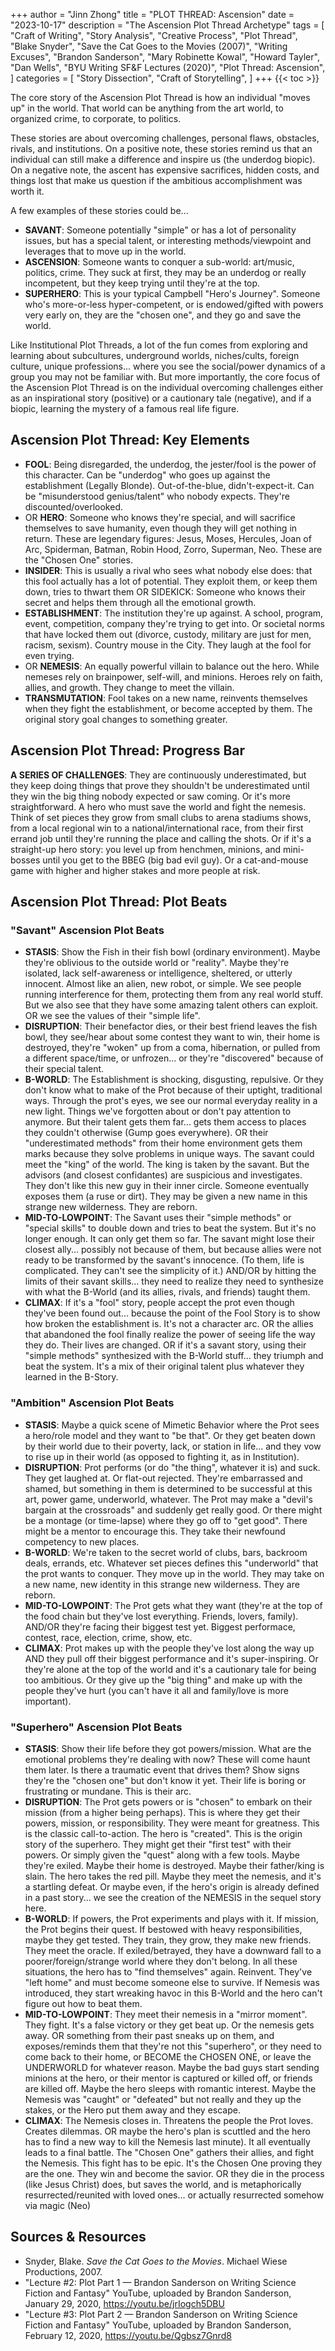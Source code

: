 +++
author = "Jinn Zhong"
title = "PLOT THREAD: Ascension"
date = "2023-10-17"
description = "The Ascension Plot Thread Archetype"
tags = [
    "Craft of Writing",
    "Story Analysis",
    "Creative Process",
    "Plot Thread",
    "Blake Snyder",
    "Save the Cat Goes to the Movies (2007)",
    "Writing Excuses",
    "Brandon Sanderson",
    "Mary Robinette Kowal",
    "Howard Tayler",
    "Dan Wells",
    "BYU Writing SF&F Lectures (2020)",
    "Plot Thread: Ascension",
]
categories = [
    "Story Dissection",
    "Craft of Storytelling",
]
+++
{{< toc >}}

The core story of the Ascension Plot Thread is how an individual "moves up" in the world. That world can be anything from the art world, to organized crime, to corporate, to politics.

These stories are about overcoming challenges, personal flaws, obstacles, rivals, and institutions. On a positive note, these stories remind us that an individual can still make a difference and inspire us (the underdog biopic). On a negative note, the ascent has expensive sacrifices, hidden costs, and things lost that make us question if the ambitious accomplishment was worth it.

A few examples of these stories could be...
* **SAVANT**: Someone potentially "simple" or has a lot of personality issues, but has a special talent, or interesting methods/viewpoint and leverages that to move up in the world.
* **ASCENSION**: Someone wants to conquer a sub-world: art/music, politics, crime. They suck at first, they may be an underdog or really incompetent, but they keep trying until they're at the top.
* **SUPERHERO**: This is your typical Campbell "Hero's Journey". Someone who's more-or-less hyper-competent, or is endowed/gifted with powers very early on, they are the "chosen one", and they go and save the world.

Like Institutional Plot Threads, a lot of the fun comes from exploring and learning about subcultures, underground worlds, niches/cults, foreign culture, unique professions... where you see the social/power dynamics of a group you may not be familiar with. But more importantly, the core focus of the Ascension Plot Thread is on the individual overcoming challenges either as an inspirational story (positive) or a cautionary tale (negative), and if a biopic, learning the mystery of a famous real life figure.

## Ascension Plot Thread: Key Elements
* **FOOL**: Being disregarded, the underdog, the jester/fool is the power of this character. Can be "underdog" who goes up against the establishment (Legally Blonde). Out-of-the-blue, didn't-expect-it. Can be "misunderstood genius/talent" who nobody expects. They're discounted/overlooked.
* OR **HERO**: Someone who knows they're special, and will sacrifice themselves to save humanity, even though they will get nothing in return. These are legendary figures: Jesus, Moses, Hercules, Joan of Arc, Spiderman, Batman, Robin Hood, Zorro, Superman, Neo. These are the "Chosen One" stories.
* **INSIDER**: This is usually a rival who sees what nobody else does: that this fool actually has a lot of potential. They exploit them, or keep them down, tries to thwart them OR SIDEKICK: Someone who knows their secret and helps them through all the emotional growth.
* **ESTABLISHMENT**: The institution they're up against. A school, program, event, competition, company they're trying to get into. Or societal norms that have locked them out (divorce, custody, military are just for men, racism, sexism). Country mouse in the City. They laugh at the fool for even trying.
* OR **NEMESIS**: An equally powerful villain to balance out the hero. While nemeses rely on brainpower, self-will, and minions. Heroes rely on faith, allies, and growth. They change to meet the villain.
* **TRANSMUTATION**: Fool takes on a new name, reinvents themselves when they fight the establishment, or become accepted by them. The original story goal changes to something greater.

## Ascension Plot Thread: Progress Bar
**A SERIES OF CHALLENGES**: They are continuously underestimated, but they keep doing things that prove they shouldn't be underestimated until they win the big thing nobody expected or saw coming. Or it's more straightforward. A hero who must save the world and fight the nemesis.
Think of set pieces they grow from small clubs to arena stadiums shows, from a local regional win to a national/international race, from their first errand job until they're running the place and calling the shots. Or if it's a straight-up hero story: you level up from henchmen, minions, and mini-bosses until you get to the BBEG (big bad evil guy). Or a cat-and-mouse game with higher and higher stakes and more people at risk.

## Ascension Plot Thread: Plot Beats

### "Savant" Ascension Plot Beats
* **STASIS**: Show the Fish in their fish bowl (ordinary environment). Maybe they're oblivious to the outside world or "reality". Maybe they're isolated, lack self-awareness or intelligence, sheltered, or utterly innocent. Almost like an alien, new robot, or simple. We see people running interference for them, protecting them from any real world stuff. But we also see that they have some amazing talent others can exploit. OR we see the values of their "simple life".
* **DISRUPTION**: Their benefactor dies, or their best friend leaves the fish bowl, they see/hear about some contest they want to win, their home is destroyed, they're "woken" up from a coma, hibernation, or pulled from a different space/time, or unfrozen... or they're "discovered" because of their special talent.
* **B-WORLD**: The Establishment is shocking, disgusting, repulsive. Or they don't know what to make of the Prot because of their uptight, traditional ways. Through the prot's eyes, we see our normal everyday reality in a new light. Things we've forgotten about or don't pay attention to anymore. But their talent gets them far... gets them access to places they couldn't otherwise (Gump goes everywhere). OR their "underestimated methods" from their home environment gets them marks because they solve problems in unique ways. The savant could meet the "king" of the world. The king is taken by the savant. But the advisors (and closest confidantes) are suspicious and investigates. They don't like this new guy in their inner circle. Someone eventually exposes them (a ruse or dirt). They may be given a new name in this strange new wilderness. They are reborn.
* **MID-TO-LOWPOINT**: The Savant uses their "simple methods" or "special skills" to double down and tries to beat the system. But it's no longer enough. It can only get them so far. The savant might lose their closest ally... possibly not because of them, but because allies were not ready to be transformed by the savant's innocence. (To them, life is complicated. They can't see the simplicity of it.) AND/OR by hitting the limits of their savant skills... they need to realize they need to synthesize with what the B-World (and its allies, rivals, and friends) taught them.
* **CLIMAX**: If it's a "fool" story, people accept the prot even though they've been found out... because the point of the Fool Story is to show how broken the establishment is. It's not a character arc. OR the allies that abandoned the fool finally realize the power of seeing life the way they do. Their lives are changed. OR if it's a savant story, using their "simple methods" synthesized with the B-World stuff... they triumph and beat the system. It's a mix of their original talent plus whatever they learned in the B-Story.

### "Ambition" Ascension Plot Beats
* **STASIS**: Maybe a quick scene of Mimetic Behavior where the Prot sees a hero/role model and they want to "be that". Or they get beaten down by their world due to their poverty, lack, or station in life... and they vow to rise up in their world (as opposed to fighting it, as in Institution).
* **DISRUPTION**: Prot performs (or do "the thing", whatever it is) and suck. They get laughed at. Or flat-out rejected. They're embarrassed and shamed, but something in them is determined to be successful at this art, power game, underworld, whatever. The Prot may make a "devil's bargain at the crossroads" and suddenly get really good. Or there might be a montage (or time-lapse) where they go off to "get good". There might be a mentor to encourage this. They take their newfound competency to new places.
* **B-WORLD**: We're taken to the secret world of clubs, bars, backroom deals, errands, etc. Whatever set pieces defines this "underworld" that the prot wants to conquer. They move up in the world. They may take on a new name, new identity in this strange new wilderness. They are reborn.
* **MID-TO-LOWPOINT**: The Prot gets what they want (they're at the top of the food chain but they've lost everything. Friends, lovers, family). AND/OR they're facing their biggest test yet. Biggest performace, contest, race, election, crime, show, etc.
* **CLIMAX**: Prot makes up with the people they've lost along the way up AND they pull off their biggest performance and it's super-inspiring. Or they're alone at the top of the world and it's a cautionary tale for being too ambitious. Or they give up the "big thing" and make up with the people they've hurt (you can't have it all and family/love is more important).

### "Superhero" Ascension Plot Beats

* **STASIS**: Show their life before they got powers/mission. What are the emotional problems they're dealing with now? These will come haunt them later. Is there a traumatic event that drives them? Show signs they're the "chosen one" but don't know it yet. Their life is boring or frustrating or mundane. This is their arc.
* **DISRUPTION**: The Prot gets powers or is "chosen" to embark on their mission (from a higher being perhaps). This is where they get their powers, mission, or responsibility. They were meant for greatness. This is the classic call-to-action. The hero is "created". This is the origin story of the superhero. They might get their "first test" with their powers. Or simply given the "quest" along with a few tools. Maybe they're exiled. Maybe their home is destroyed. Maybe their father/king is slain. The hero takes the red pill. Maybe they meet the nemesis, and it's a startling defeat. Or maybe even, if the hero's origin is already defined in a past story... we see the creation of the NEMESIS in the sequel story here.
* **B-WORLD**: If powers, the Prot experiments and plays with it. If mission, the Prot begins their quest. If bestowed with heavy responsibilities, maybe they get tested. They train, they grow, they make new friends. They meet the oracle. If exiled/betrayed, they have a downward fall to a poorer/foreign/strange world where they don't belong. In all these situations, the hero has to "find themselves" again. Reinvent. They've "left home" and must become someone else to survive. If Nemesis was introduced, they start wreaking havoc in this B-World and the hero can't figure out how to beat them.
* **MID-TO-LOWPOINT**: They meet their nemesis in a "mirror moment". They fight. It's a false victory or they get beat up. Or the nemesis gets away. OR something from their past sneaks up on them, and exposes/reminds them that they're not this "superhero", or they need to come back to their home, or BECOME the CHOSEN ONE, or leave the UNDERWORLD for whatever reason. Maybe the bad guys start sending minions at the hero, or their mentor is captured or killed off, or friends are killed off. Maybe the hero sleeps with romantic interest. Maybe the Nemesis was "caught" or "defeated" but not really and they up the stakes, or the Hero put them away and they escape.
* **CLIMAX**: The Nemesis closes in. Threatens the people the Prot loves. Creates dilemmas. OR maybe the hero's plan is scuttled and the hero has to find a new way to kill the Nemesis last minute). It all eventually leads to a final battle. The "Chosen One" gathers their allies, and fight the Nemesis. This fight has to be epic. It's the Chosen One proving they are the one. They win and become the savior. OR they die in the process (like Jesus Christ) does, but saves the world, and is metaphorically resurrected/reunited with loved ones... or actually resurrected somehow via magic (Neo)

## Sources & Resources

* Snyder, Blake. _Save the Cat Goes to the Movies_. Michael Wiese Productions, 2007.
* "Lecture #2: Plot Part 1 — Brandon Sanderson on Writing Science Fiction and Fantasy" YouTube, uploaded by Brandon Sanderson, January 29, 2020, https://youtu.be/jrIogch5DBU
* "Lecture #3: Plot Part 2 — Brandon Sanderson on Writing Science Fiction and Fantasy" YouTube, uploaded by Brandon Sanderson, February 12, 2020, https://youtu.be/Qgbsz7Gnrd8
